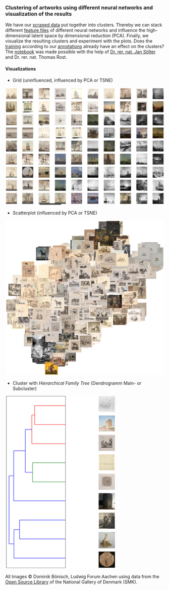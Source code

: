 ### Clustering of artworks using different neural networks and visualization of the results

We have our [scraped data](https://github.com/DominikBoenisch/Training-the-Archive/tree/master/Prototype/1_Scraper) put together into clusters. Thereby we can stack different [feature files](https://github.com/DominikBoenisch/Training-the-Archive/tree/master/Prototype/2_Feature_Extractor) of different neural networks and influence the high-dimensional latent space by dimensional reduction (PCA). Finally, we visualize the resulting clusters and experiment with the plots. Does the [training](https://github.com/DominikBoenisch/Training-the-Archive/tree/master/Prototype/4_Training) according to our [annotations](https://github.com/DominikBoenisch/Training-the-Archive/tree/master/Prototype/3_Training_Dataset) already have an effect on the clusters? The [notebook](https://github.com/DominikBoenisch/Training-the-Archive/blob/master/Prototype/5_Clustering_Plot/Clustering_with_Plots.ipynb) was made possible with the help of [Dr. rer. nat. Jan Sölter](https://de.linkedin.com/in/jansoelter) and Dr. rer. nat. Thomas Rost.

#### Visualizations

* Grid (uninfluenced, influenced by PCA or TSNE)
<img src="https://github.com/DominikBoenisch/Training-the-Archive/blob/master/Images/PCA_Grid_Example.png" width="850" height="">

* Scatterplot (influenced by PCA or TSNE)
<img src="https://github.com/DominikBoenisch/Training-the-Archive/blob/master/Images/TSNE_Scatter_Example.png" width="790" height="">

* Cluster with *Hierarchical Family Tree* (Dendrogramm Main- or Subcluster)
<img src="https://github.com/DominikBoenisch/Training-the-Archive/blob/master/Images/Dendrogram_Example.png" width="350" height="">

All Images © Dominik Bönisch, Ludwig Forum Aachen using data from the [Open Source Library](https://www.smk.dk/en/article/smk-open/) of the National Gallery of Denmark (SMK).
